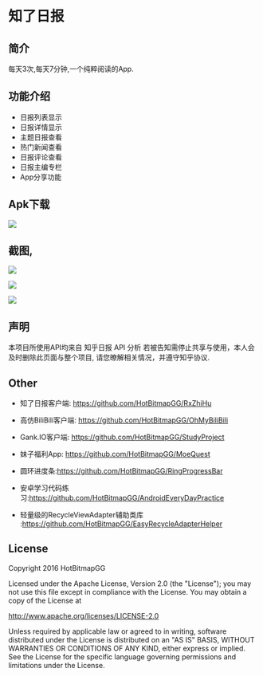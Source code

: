 # 知了日报

## 简介

每天3次,每天7分钟,一个纯粹阅读的App.

## 功能介绍

* 日报列表显示
* 日报详情显示
* 主题日报查看
* 热门新闻查看
* 日报评论查看
* 日报主编专栏
* App分享功能

## Apk下载

![](https://github.com/HotBitmapGG/RxZhiHu/blob/https--github.com/HotBitmapGG/RxZhiHuDaily/screenphoto/zhiliao.png?raw=true)

## 截图,

![](https://github.com/HotBitmapGG/RxZhiHu/blob/https--github.com/HotBitmapGG/RxZhiHuDaily/screenphoto/photo_2.jpg?raw=true)

![](https://github.com/HotBitmapGG/RxZhiHu/blob/https--github.com/HotBitmapGG/RxZhiHuDaily/screenphoto/photo_3.jpg?raw=true)

![](https://github.com/HotBitmapGG/RxZhiHu/blob/https--github.com/HotBitmapGG/RxZhiHuDaily/screenphoto/photo_4.jpg?raw=true)




## 声明

本项目所使用API均来自 知乎日报 API 分析
若被告知需停止共享与使用，本人会及时删除此页面与整个项目,
请您暸解相关情况，并遵守知乎协议.


## Other

  * 知了日报客户端: https://github.com/HotBitmapGG/RxZhiHu

  * 高仿BiliBili客户端: https://github.com/HotBitmapGG/OhMyBiliBili

  * Gank.IO客户端: https://github.com/HotBitmapGG/StudyProject

  * 妹子福利App: https://github.com/HotBitmapGG/MoeQuest

  * 圆环进度条:https://github.com/HotBitmapGG/RingProgressBar

  * 安卓学习代码练习:https://github.com/HotBitmapGG/AndroidEveryDayPractice
  
  * 轻量级的RecycleViewAdapter辅助类库 :https://github.com/HotBitmapGG/EasyRecycleAdapterHelper

## License

 Copyright 2016 HotBitmapGG

 Licensed under the Apache License, Version 2.0 (the "License"); you may not use this file except in compliance with the License. You may obtain a copy of the License at

 http://www.apache.org/licenses/LICENSE-2.0

 Unless required by applicable law or agreed to in writing, software distributed under the License is distributed on an "AS IS" BASIS, WITHOUT WARRANTIES OR CONDITIONS OF ANY KIND, either express or implied. See the License for the specific language governing permissions and limitations under the License.




